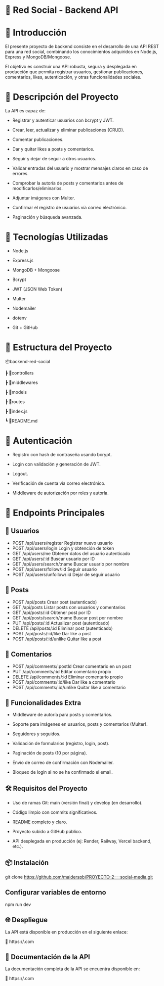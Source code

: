 #  📱 Red Social - Backend API

# 🧩 Introducción

El presente proyecto de backend consiste en el desarrollo de una API REST para una red social, combinando los conocimientos adquiridos en Node.js, Express y MongoDB/Mongoose. 

El objetivo es construir una API robusta, segura y desplegada en producción que permita registrar usuarios, gestionar publicaciones, comentarios, likes, autenticación, y otras funcionalidades sociales.

# 📝 Descripción del Proyecto

La API es capaz de:

- Registrar y autenticar usuarios con bcrypt y JWT.

- Crear, leer, actualizar y eliminar publicaciones (CRUD).

- Comentar publicaciones.

- Dar y quitar likes a posts y comentarios.

- Seguir y dejar de seguir a otros usuarios.

- Validar entradas del usuario y mostrar mensajes claros en caso de errores.

- Comprobar la autoría de posts y comentarios antes de modificarlos/eliminarlos.

- Adjuntar imágenes con Multer.

- Confirmar el registro de usuarios vía correo electrónico.

- Paginación y búsqueda avanzada.

#  🧪 Tecnologías Utilizadas

- Node.js

- Express.js

- MongoDB + Mongoose

- Bcrypt

- JWT (JSON Web Token)

- Multer

- Nodemailer

- dotenv

- Git + GitHub

#  📁 Estructura del Proyecto

📦backend-red-social

 ┣ 📂controllers

 ┣ 📂middlewares

 ┣ 📂models

 ┣ 📂routes

 ┣ 📜index.js

 ┗ 📜README.md

# 🔐 Autenticación

- Registro con hash de contraseña usando bcrypt.

- Login con validación y generación de JWT.

- Logout.

- Verificación de cuenta vía correo electrónico.

- Middleware de autorización por roles y autoría.

# 📌 Endpoints Principales

## 🧑 Usuarios

- POST	/api/users/register	Registrar nuevo usuario
- POST	/api/users/login	Login y obtención de token
- GET	/api/users/me	Obtener datos del usuario autenticado
- GET	/api/users/:id	Buscar usuario por ID
- GET	/api/users/search/:name	Buscar usuario por nombre
- POST	/api/users/follow/:id	Seguir usuario
- POST	/api/users/unfollow/:id	Dejar de seguir usuario

## 📝 Posts

- POST	/api/posts	Crear post (autenticado)
- GET	/api/posts	Listar posts con usuarios y comentarios
- GET	/api/posts/:id	Obtener post por ID
- GET	/api/posts/search/:name	Buscar post por nombre
- PUT	/api/posts/:id	Actualizar post (autenticado)
- DELETE	/api/posts/:id	Eliminar post (autenticado)
- POST	/api/posts/:id/like	Dar like a post
- POST	/api/posts/:id/unlike	Quitar like a post

## 💬 Comentarios

- POST	/api/comments/:postId	Crear comentario en un post
- PUT	/api/comments/:id	Editar comentario propio
- DELETE	/api/comments/:id	Eliminar comentario propio
- POST	/api/comments/:id/like	Dar like a comentario
- POST	/api/comments/:id/unlike	Quitar like a comentario

## 🧰 Funcionalidades Extra

- Middleware de autoría para posts y comentarios.

- Soporte para imágenes en usuarios, posts y comentarios (Multer).

- Seguidores y seguidos.

- Validación de formularios (registro, login, post).

- Paginación de posts (10 por página).

- Envío de correo de confirmación con Nodemailer.

- Bloqueo de login si no se ha confirmado el email.

## 🛠️ Requisitos del Proyecto

- Uso de ramas Git: main (versión final) y develop (en desarrollo).

- Código limpio con commits significativos.

- README completo y claro.

- Proyecto subido a GitHub público.

- API desplegada en producción (ej: Render, Railway, Vercel backend, etc.).

## 📦 Instalación

git clone https://github.com/maiderspb/PROYECTO-2---social-media.git

## Configurar variables de entorno
npm run dev

## 🌐 Despliegue

La API está disponible en producción en el siguiente enlace:

🔗 https://.com

## 📄 Documentación de la API
La documentación completa de la API se encuentra disponible en:

🔗 https://.com


